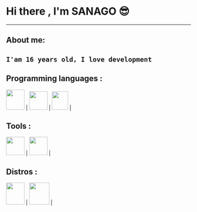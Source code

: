 # Hi there , I'm SANAGO 😎
---
## About me:


`I'am 16 years old, I love development `
---

## Programming languages :
<p>
<img src="https://developer.mozilla.org/en-US/docs/Web/JavaScript" height=55px width=50px> | 
<img src="https://www.python.org" height=50px width=50px> | 
<img src="https://www.cprogramming.com" height=50px width=44px> | 

</p>

## Tools :

<p>
<img src="https://www.mongodb.com" height=50px width=50px> | 
<img src="https://code.visualstudio.com" height=50px width=50px> | 

</p>

## Distros :
<p>
<img src="https://cdn.discordapp.com/attachments/998966700806508684/1042939119719952496/unknown.png" height=60px width=50px> | 
<img src="https://media.discordapp.net/attachments/1121402308253728868/1121402423479648266/Fedora_infinity.png" height=60px width=55px> | 

</p>
